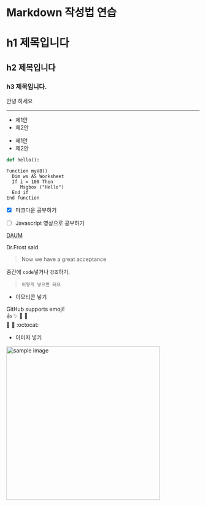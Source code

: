 # Markdown 작성법 연습


# h1 제목입니다

## h2 제목입니다


### h3 제목입니다.

  안녕
하세요

---

- 제1안
- 제2안

* 제1안
* 제2안


```python
def hello():
```


```vbnet
Function myVB()
  Dim ws AS Worksheet
  If i = 100 Then
     Msgbox ("Hello")
  End if
End function
```

- [x] 마크다운 공부하기
- [ ] Javascript 영상으로 공부하기


[DAUM](www.daum.net"다음")


Dr.Frost said

> Now we have a great acceptance


중간에 `code`넣거나 `강조`하기.
> `이렇게 넣으면 돼요`


* 이모티콘 넣기

GitHub supports emoji!  
:+1: :sparkles: :camel: :tada:  
:rocket: :metal: :octocat:  


* 이미지 넣기

<a href="#"><img src="https://github.com/..각자절대경로../images/markdown_syntax.jpg" width="400px" alt="sample image"></a>   
